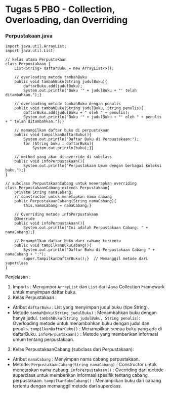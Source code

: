 # Tugas 5 PBO - Collection, Overloading, dan Overriding


### Perpustakaan.java
```
import java.util.ArrayList;
import java.util.List;

// kelas utama Perpustakaan
class Perpustakaan {
    List<String> daftarBuku = new ArrayList<>();

    // overloading metode tambahBuku
    public void tambahBuku(String judulBuku){
        daftarBuku.add(judulBuku);
        System.out.println("Buku '" + judulBuku + "' telah ditambahkan.");}

    // overloading metode tambahBuku dengan penulis
    public void tambahBuku(String judulBuku, String penulis){
        daftarBuku.add(judulBuku + " oleh " + penulis);
        System.out.println("Buku '" + judulBuku + "' oleh " + penulis + " telah ditambahkan.");}

    // menampilkan daftar buku di perpustakaan
    public void tampilkanDaftarBuku(){
        System.out.println("Daftar Buku di Perpustakaan:");
        for (String buku : daftarBuku){
            System.out.println(buku);}}

    // method yang akan di-override di subclass
    public void infoPerpustakaan(){
        System.out.println("Perpustakaan Umum dengan berbagai koleksi buku.");}
}

// subclass PerpustakaanCabang untuk menerapkan overriding
class PerpustakaanCabang extends Perpustakaan{
    private String namaCabang;
    // constructor untuk menetapkan nama cabang
    public PerpustakaanCabang(String namaCabang){
        this.namaCabang = namaCabang;}

    // Overriding metode infoPerpustakaan
    @Override
    public void infoPerpustakaan(){
        System.out.println("Ini adalah Perpustakaan Cabang: " + namaCabang);}

    // Menampilkan daftar buku dari cabang tertentu
    public void tampilkanBukuCabang(){
        System.out.println("Daftar Buku di Perpustakaan Cabang " + namaCabang + ":");
        super.tampilkanDaftarBuku();}  // Memanggil metode dari superclass
}
```

Penjelasan :
1. Imports :
Mengimpor `ArrayList` dan `List` dari Java Collection Framework untuk menyimpan daftar buku.
2. Kelas Perpustakaan :
- Atribut
  `daftarBuku` : List yang menyimpan judul buku (tipe String).
- Metode
  `tambahBuku(String judulBuku)` : Menambahkan buku dengan hanya judul.
  `tambahBuku(String judulBuku, String penulis)`: Overloading metode untuk menambahkan buku dengan judul dan penulis.
  `tampilkanDaftarBuku()` : Menampilkan semua buku yang ada di daftarBuku.
  `infoPerpustakaan()` : Metode yang memberikan informasi umum tentang perpustakaan.

3. Kelas PerpustakaanCabang (subclass dari Perpustakaan):
- Atribut
  `namaCabang` : Menyimpan nama cabang perpustakaan.
- Metode:
  `PerpustakaanCabang(String namaCabang)` : Constructor untuk menetapkan nama cabang.
  `infoPerpustakaan()` : Overriding dari metode superclass untuk memberikan informasi spesifik tentang cabang perpustakaan.
  `tampilkanBukuCabang()` : Menampilkan buku dari cabang tertentu dengan memanggil metode dari superclass.
